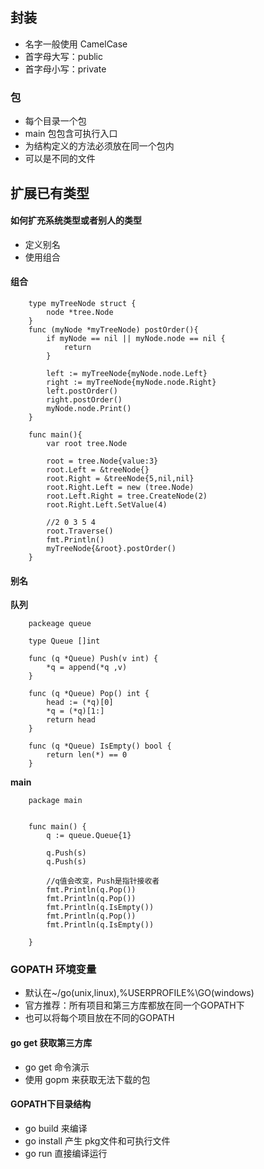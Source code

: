 ## 封装 ##

- 名字一般使用 CamelCase
- 首字母大写：public
- 首字母小写：private

### 包 ###

- 每个目录一个包
- main 包包含可执行入口
- 为结构定义的方法必须放在同一个包内
- 可以是不同的文件

## 扩展已有类型 ##
#### 如何扩充系统类型或者别人的类型 ####
- 定义别名
- 使用组合

#### 组合 ####	
	
		type myTreeNode struct {
			node *tree.Node
		}
    	func (myNode *myTreeNode) postOrder(){
			if myNode == nil || myNode.node == nil {
				return
			}

			left := myTreeNode{myNode.node.Left}
			right := myTreeNode{myNode.node.Right}
			left.postOrder()
			right.postOrder()
			myNode.node.Print()
		}

		func main(){
			var root tree.Node

			root = tree.Node{value:3}
			root.Left = &treeNode{}
			root.Right = &treeNode{5,nil,nil}
			root.Right.Left = new (tree.Node)
			root.Left.Right = tree.CreateNode(2)
			root.Right.Left.SetValue(4)
			
			//2 0 3 5 4
			root.Traverse()
			fmt.Println()
			myTreeNode{&root}.postOrder()
		}

#### 别名 ####

**队列**

    	packeage queue

		type Queue []int

		func (q *Queue) Push(v int) {
			*q = append(*q ,v)
		}

		func (q *Queue) Pop() int {
			head := (*q)[0]
			*q = (*q)[1:]
			return head
		}

		func (q *Queue) IsEmpty() bool {
			return len(*) == 0
		}

**main**

    	package main

		
		func main() {
			q := queue.Queue{1}

			q.Push(s)
			q.Push(s)
			
			//q值会改变，Push是指针接收者
			fmt.Println(q.Pop())
			fmt.Println(q.Pop())
			fmt.Println(q.IsEmpty())
			fmt.Println(q.Pop())
			fmt.Println(q.IsEmpty())
			
		}

### GOPATH 环境变量 ###

- 默认在~/go(unix,linux),%USERPROFILE%\GO(windows)
- 官方推荐：所有项目和第三方库都放在同一个GOPATH下
- 也可以将每个项目放在不同的GOPATH

#### go get 获取第三方库 ####

- go get 命令演示
- 使用 gopm 来获取无法下载的包

#### GOPATH下目录结构 ####

- go build 来编译
- go install 产生 pkg文件和可执行文件
- go run 直接编译运行



